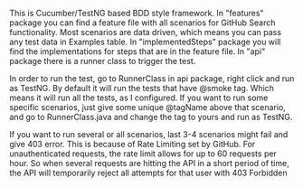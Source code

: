 This is Cucumber/TestNG based BDD style framework.
In "features" package you can find a feature file with all scenarios for GitHub Search functionality.
Most scenarios are data driven, which means you can pass any test data in Examples table. 
In "implementedSteps" package you will find the implementations for steps that are in the feature file.
In "api" package there is a runner class to trigger the test.

In order to run the test, go to RunnerClass in api package, right click and run as TestNG.
By default it will run the tests that have @smoke tag.
Which means it will run all the tests, as I configured. If you want to run some specific scenarios, just give some unique @tagName above that scenario, and go to RunnerClass.java and change the tag to yours and run as TestNG.

If you want to run several or all scenarios, last 3-4 scenarios might fail and give 403 error.
This is because of Rate Limiting set by GitHub.
For unauthenticated requests, the rate limit allows for up to 60 requests per hour. 
So when several requests are hitting the API in a short period of time, the API will temporarily reject all attempts for that user with 403 Forbidden






